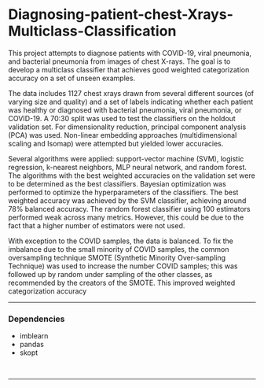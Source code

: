 # Diagnosing-patient-chest-Xrays-Multiclass-Classification
This project attempts to diagnose patients with COVID-19, viral pneumonia, and bacterial pneumonia from images of chest X-rays. The goal is to develop a multiclass classifier that achieves good weighted categorization accuracy on a set of unseen examples.

The data includes 1127 chest xrays drawn from several different sources (of varying size and quality) and a set of labels indicating whether each patient was healthy or diagnosed with bacterial pneumonia, viral pneumonia, or COVID-19. A 70:30 split was used to test the classifiers on the holdout validation set. For dimensionality reduction, principal component analysis (PCA) was used. Non-linear embedding approaches (multidimensional scaling and Isomap) were attempted but yielded lower accuracies.

Several algorithms were applied: support-vector machine (SVM), logistic regression, k-nearest neighbors, MLP neural network, and
random forest. The algorithms with the best weighted accuracies on the validation set were
to be determined as the best classifiers. Bayesian optimization was performed to optimize the hyperparameters of the classifiers. The best weighted accuracy was achieved by the SVM classifier, achieving around 78% balanced accuracy. The random forest classifier using
100 estimators performed weak across many metrics. However, this could be due to the fact that a higher
number of estimators were not used.

With exception to the COVID samples, the data is balanced. To fix the imbalance due to the
small minority of COVID samples, the common oversampling technique SMOTE (Synthetic Minority Over-sampling Technique) was used to increase the number COVID samples; this was followed up by random
under sampling of the other classes, as recommended by the creators of the SMOTE. This improved weighted
categorization accuracy

------------------------
### Dependencies

- imblearn
- pandas
- skopt


&nbsp;

------------------------

